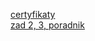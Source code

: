 [certyfikaty](chrome://settings/certificates)  
[zad 2, 3, poradnik](https://gist.github.com/jchandra74/36d5f8d0e11960dd8f80260801109ab0)